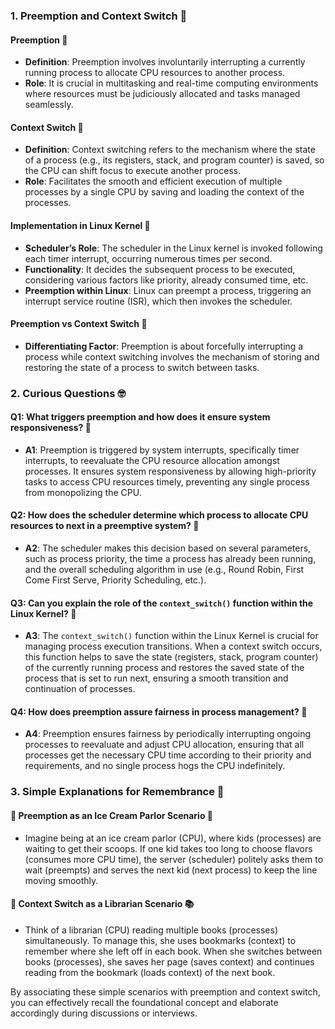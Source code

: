 ### 1. Preemption and Context Switch 📘

#### Preemption 🚦
- **Definition**: Preemption involves involuntarily interrupting a currently running process to allocate CPU resources to another process. 
- **Role**: It is crucial in multitasking and real-time computing environments where resources must be judiciously allocated and tasks managed seamlessly.
  
#### Context Switch 🔄
- **Definition**: Context switching refers to the mechanism where the state of a process (e.g., its registers, stack, and program counter) is saved, so the CPU can shift focus to execute another process. 
- **Role**: Facilitates the smooth and efficient execution of multiple processes by a single CPU by saving and loading the context of the processes.

#### Implementation in Linux Kernel 🐧
- **Scheduler’s Role**: The scheduler in the Linux kernel is invoked following each timer interrupt, occurring numerous times per second.
- **Functionality**: It decides the subsequent process to be executed, considering various factors like priority, already consumed time, etc.
- **Preemption within Linux**: Linux can preempt a process, triggering an interrupt service routine (ISR), which then invokes the scheduler.
  
#### Preemption vs Context Switch 🤔
- **Differentiating Factor**: Preemption is about forcefully interrupting a process while context switching involves the mechanism of storing and restoring the state of a process to switch between tasks.
  
### 2. Curious Questions 🤓

#### Q1: What triggers preemption and how does it ensure system responsiveness? 🚨
- **A1**: Preemption is triggered by system interrupts, specifically timer interrupts, to reevaluate the CPU resource allocation amongst processes. It ensures system responsiveness by allowing high-priority tasks to access CPU resources timely, preventing any single process from monopolizing the CPU.

#### Q2: How does the scheduler determine which process to allocate CPU resources to next in a preemptive system? 🤖
- **A2**: The scheduler makes this decision based on several parameters, such as process priority, the time a process has already been running, and the overall scheduling algorithm in use (e.g., Round Robin, First Come First Serve, Priority Scheduling, etc.). 

#### Q3: Can you explain the role of the `context_switch()` function within the Linux Kernel? 🔄
- **A3**: The `context_switch()` function within the Linux Kernel is crucial for managing process execution transitions. When a context switch occurs, this function helps to save the state (registers, stack, program counter) of the currently running process and restores the saved state of the process that is set to run next, ensuring a smooth transition and continuation of processes.

#### Q4: How does preemption assure fairness in process management? 🎡
- **A4**: Preemption ensures fairness by periodically interrupting ongoing processes to reevaluate and adjust CPU allocation, ensuring that all processes get the necessary CPU time according to their priority and requirements, and no single process hogs the CPU indefinitely.

### 3. Simple Explanations for Remembrance 🌟

#### 🍦 Preemption as an Ice Cream Parlor Scenario 🍦
- Imagine being at an ice cream parlor (CPU), where kids (processes) are waiting to get their scoops. If one kid takes too long to choose flavors (consumes more CPU time), the server (scheduler) politely asks them to wait (preempts) and serves the next kid (next process) to keep the line moving smoothly.

#### 🔄 Context Switch as a Librarian Scenario 📚
- Think of a librarian (CPU) reading multiple books (processes) simultaneously. To manage this, she uses bookmarks (context) to remember where she left off in each book. When she switches between books (processes), she saves her page (saves context) and continues reading from the bookmark (loads context) of the next book.

By associating these simple scenarios with preemption and context switch, you can effectively recall the foundational concept and elaborate accordingly during discussions or interviews.